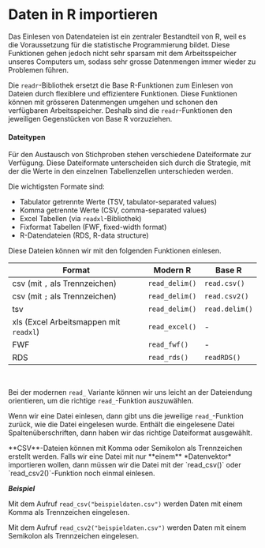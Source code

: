 # Daten in R importieren

Das Einlesen von Datendateien ist ein zentraler Bestandteil von R, weil es die Voraussetzung für die statistische Programmierung bildet. Diese Funktionen gehen jedoch nicht sehr sparsam mit dem Arbeitsspeicher unseres Computers um, sodass sehr grosse Datenmengen immer wieder zu Problemen führen. 

Die `readr`-Bibliothek ersetzt die Base R-Funktionen zum Einlesen von Dateien durch flexiblere und effizientere Funktionen. Diese Funktionen können mit grösseren Datenmengen umgehen und schonen den verfügbaren Arbeitsspeicher. Deshalb sind die `readr`-Funktionen den jeweiligen Gegenstücken von Base R vorzuziehen.


#### Dateitypen

Für den Austausch von Stichproben stehen verschiedene Dateiformate zur Verfügung. Diese Dateiformate unterscheiden sich durch die Strategie, mit der die Werte in den einzelnen Tabellenzellen unterschieden werden. 

Die wichtigsten Formate sind: 

* Tabulator getrennte Werte (TSV, tabulator-separated values)
* Komma getrennte Werte (CSV, comma-separated values)
* Excel Tabellen (via `readxl`-Bibliothek)
* Fixformat Tabellen (FWF, fixed-width format)
* R-Datendateien (RDS, R-data structure)

Diese Dateien können wir mit den folgenden Funktionen einlesen.

| Format | Modern R | Base R |
| --- | --- | --- |
| csv (mit `,` als Trennzeichen) | `read_delim()` | `read.csv()` |
| csv (mit `;` als Trennzeichen) | `read_delim()` | `read.csv2()` |
| tsv | `read_delim()` | `read.delim()` |
| xls (Excel Arbeitsmappen mit `readxl`) | `read_excel()` | - |
| FWF | `read_fwf()` | - |
| RDS | `read_rds()` | `readRDS()` |

<br/>

Bei der modernen `read_` Variante können wir uns leicht an der Dateiendung orientieren, um die richtige `read_`-Funktion auszuwählen. 

Wenn wir eine Datei einlesen, dann gibt uns die jeweilige `read_`-Funktion zurück, wie die Datei eingelesen wurde. Enthält die eingelesene Datei Spaltenüberschriften, dann haben wir das richtige Dateiformat ausgewählt. 

<p class="alert alert-warning" markdown="1">
**CSV**-Dateien können mit Komma oder Semikolon als Trennzeichen erstellt werden. Falls wir eine Datei mit nur **einem** *Datenvektor* importieren wollen, dann müssen wir die Datei mit der `read_csv()` oder `read_csv2()`-Funktion noch einmal einlesen.
</p>

***Beispiel***

Mit dem Aufruf `read_csv("beispieldaten.csv")` werden Daten mit einem Komma als Trennzeichen eingelesen. 

Mit dem Aufruf `read_csv2("beispieldaten.csv")` werden Daten mit einem Semikolon als Trennzeichen eingelesen. 
